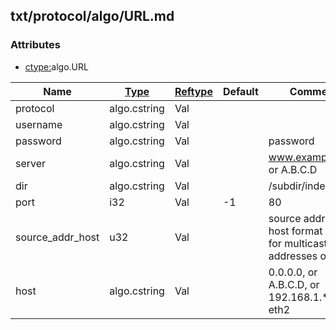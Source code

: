 ## txt/protocol/algo/URL.md


### Attributes
<a href="#attributes"></a>
* [ctype:](/txt/ssimdb/dmmeta/ctype.md)algo.URL

|Name|[Type](/txt/ssimdb/dmmeta/ctype.md)|[Reftype](/txt/ssimdb/dmmeta/reftype.md)|Default|Comment|
|---|---|---|---|---|
|protocol|algo.cstring|Val|
|username|algo.cstring|Val|
|password|algo.cstring|Val||password|
|server|algo.cstring|Val||www.example.com or A.B.C.D|
|dir|algo.cstring|Val||/subdir/index.html|
|port|i32|Val|-1|80|
|source_addr_host|u32|Val||source address in host format (valid for multicast addresses only|
|host|algo.cstring|Val||0.0.0.0, or A.B.C.D, or 192.168.1.* or eth2|

